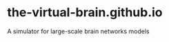 the-virtual-brain.github.io
===========================

A simulator for large-scale brain networks models
